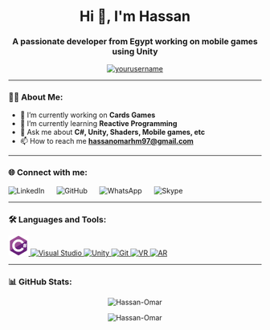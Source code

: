 <h1 align="center">Hi 👋, I'm Hassan</h1>
<h3 align="center">A passionate developer from Egypt working on mobile games using Unity</h3>

<p align="center">
  <a href="https://www.linkedin.com/in/hassan-omar-hassan/" target="blank">
    <img src="https://img.shields.io/badge/Follow_Me-LinkedIn-blue" alt="yourusername" />
  </a>
</p>

---

### 🧑‍💻 About Me:
- 🔭 I’m currently working on **Cards Games**
- 🌱 I’m currently learning **Reactive Programming** 
- 💬 Ask me about **C#, Unity, Shaders, Mobile games, etc**
- 📫 How to reach me **hassanomarhm97@gmail.com** 

---

### 🌐 Connect with me:
<p align="left">
  <a href="https://www.linkedin.com/in/hassan-omar-hassan/" target="blank" style="margin-right: 20px; text-decoration: none; outline: none;">
    <img align="center" src="https://cdn-icons-png.flaticon.com/512/3128/3128329.png" alt="LinkedIn" height="40" width="auto" />
  </a>
  <a href="https://github.com/Hassan-Omar" target="blank" style="margin-right: 20px; text-decoration: none; outline: none;">
    <img align="center" src="https://cdn-icons-png.flaticon.com/512/733/733553.png" alt="GitHub" height="40" width="auto" />
  </a> 
  <!-- WhatsApp -->
  <a href="https://wa.me/00201010948718" target="blank" style="margin-right: 20px; text-decoration: none; outline: none;">
    <img align="center" src="https://cdn-icons-png.flaticon.com/512/3670/3670051.png" alt="WhatsApp" height="40" width="auto" />
  </a>
  <!-- Skype -->
  <a href="skype:+201010948718?call" target="blank" style="text-decoration: none; outline: none;">
    <img align="center" src="https://cdn-icons-png.flaticon.com/512/1384/1384058.png" alt="Skype" height="40" width="auto" />
  </a>
</p>


---

### 🛠️ Languages and Tools:
<p align="left">
  <a href="https://learn.microsoft.com/en-us/dotnet/csharp/" target="_blank">
    <img src="https://raw.githubusercontent.com/devicons/devicon/master/icons/csharp/csharp-original.svg" alt="C#" width="40" height="40" />
  </a>
  
  <!-- Visual Studio -->
  <a href="https://visualstudio.microsoft.com/" target="_blank">
    <img src="https://cdn-icons-png.flaticon.com/512/906/906324.png" alt="Visual Studio" width="40" height="40" />
  </a>

  <a href="https://unity.com/" target="_blank">
    <img src="https://cdn.worldvectorlogo.com/logos/unity-69.svg" alt="Unity" width="40" height="40" />
  </a>

  <!-- Git -->
  <a href="https://git-scm.com/" target="_blank">
    <img src="https://img.icons8.com/?size=150&id=20906&format=png&color=000000" alt="Git" width="44" height="44" />
  </a>
  
  <!-- Virtual Reality -->
  <a href="https://unity.com/solutions/vr" target="_blank">
    <img src="https://cdn-icons-png.flaticon.com/512/5201/5201125.png" alt="VR" width="40" height="40" />
  </a>

  <!-- Augmented Reality -->
  <a href="https://unity.com/solutions/xr/ar" target="_blank">
    <img src="https://cdn-icons-png.flaticon.com/512/6357/6357953.png" alt="AR" width="40" height="40" />
  </a>
</p>

---

### 📊 GitHub Stats:
<p align="center">
  <img src="https://github-readme-stats.vercel.app/api?username=Hassan-Omar&show_icons=true&locale=en" alt="Hassan-Omar" />
</p>

<p align="center">
  <img src="https://github-readme-streak-stats.herokuapp.com/?user=Hassan-Omar&" alt="Hassan-Omar" />
</p>
